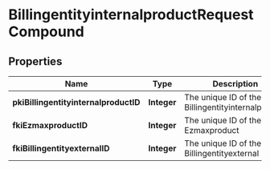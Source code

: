

# BillingentityinternalproductRequestCompound

## Properties

Name | Type | Description | Notes
------------ | ------------- | ------------- | -------------
**pkiBillingentityinternalproductID** | **Integer** | The unique ID of the Billingentityinternalproduct |  [optional]
**fkiEzmaxproductID** | **Integer** | The unique ID of the Ezmaxproduct | 
**fkiBillingentityexternalID** | **Integer** | The unique ID of the Billingentityexternal | 




